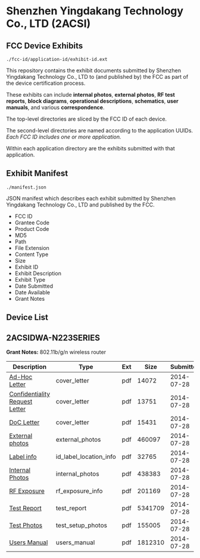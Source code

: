 # Shenzhen Yingdakang Technology Co., LTD (2ACSI)
## FCC Device Exhibits

```
./fcc-id/application-id/exhibit-id.ext
```

This repository contains the exhibit documents submitted by Shenzhen Yingdakang Technology Co., LTD to (and published by) the FCC as part of the device certification process.

These exhibits can include **internal photos**, **external photos**, **RF test reports**, **block diagrams**, **operational descriptions**, **schematics**, **user manuals**, and various **correspondence**.

The top-level directories are sliced by the FCC ID of each device.

The second-level directories are named according to the application UUIDs. *Each FCC ID includes one or more application.*

Within each application directory are the exhibits submitted with that application. 

## Exhibit Manifest

```
./manifest.json
```

JSON manifest which describes each exhibit submitted by Shenzhen Yingdakang Technology Co., LTD and published by the FCC.

- FCC ID
- Grantee Code
- Product Code
- MD5
- Path
- File Extension
- Content Type
- Size
- Exhibit ID
- Exhibit Description
- Exhibit Type
- Date Submitted
- Date Available
- Grant Notes

## Device List
## 2ACSIDWA-N223SERIES
**Grant Notes:** 802.11b/g/n wireless router

| Description | Type | Ext | Size | Submitted | Available |
| ----------- | ---- | --- | ---- | --------- | --------- |
| [Ad-Hoc Letter](2ACSIDWA-N223SERIES/9818c64257795a9c91b2d6c41af003d9/2337157.pdf) | cover_letter | pdf | 14072 | 2014-07-28 | 2014-07-28 |
| [Confidentiality Request Letter](2ACSIDWA-N223SERIES/9818c64257795a9c91b2d6c41af003d9/2337158.pdf) | cover_letter | pdf | 13751 | 2014-07-28 | 2014-07-28 |
| [DoC Letter](2ACSIDWA-N223SERIES/9818c64257795a9c91b2d6c41af003d9/2337159.pdf) | cover_letter | pdf | 15431 | 2014-07-28 | 2014-07-28 |
| [External photos](2ACSIDWA-N223SERIES/9818c64257795a9c91b2d6c41af003d9/2337160.pdf) | external_photos | pdf | 460097 | 2014-07-28 | 2014-07-28 |
| [Label info](2ACSIDWA-N223SERIES/9818c64257795a9c91b2d6c41af003d9/2337161.pdf) | id_label_location_info | pdf | 32765 | 2014-07-28 | 2014-07-28 |
| [Internal Photos](2ACSIDWA-N223SERIES/9818c64257795a9c91b2d6c41af003d9/2337163.pdf) | internal_photos | pdf | 438383 | 2014-07-28 | 2014-07-28 |
| [RF Exposure](2ACSIDWA-N223SERIES/9818c64257795a9c91b2d6c41af003d9/2337164.pdf) | rf_exposure_info | pdf | 201169 | 2014-07-28 | 2014-07-28 |
| [Test Report](2ACSIDWA-N223SERIES/9818c64257795a9c91b2d6c41af003d9/2337162.pdf) | test_report | pdf | 5341709 | 2014-07-28 | 2014-07-28 |
| [Test Photos](2ACSIDWA-N223SERIES/9818c64257795a9c91b2d6c41af003d9/2337165.pdf) | test_setup_photos | pdf | 155005 | 2014-07-28 | 2014-07-28 |
| [Users Manual](2ACSIDWA-N223SERIES/9818c64257795a9c91b2d6c41af003d9/2337166.pdf) | users_manual | pdf | 1812310 | 2014-07-28 | 2014-07-28 |
